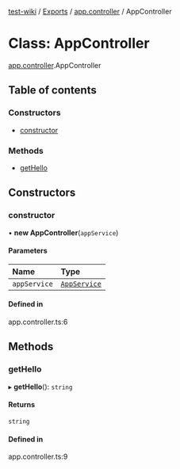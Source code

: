 [test-wiki](../README.md) / [Exports](../modules.md) / [app.controller](../modules/app_controller.md) / AppController

# Class: AppController

[app.controller](../modules/app_controller.md).AppController

## Table of contents

### Constructors

- [constructor](app_controller.AppController.md#constructor)

### Methods

- [getHello](app_controller.AppController.md#gethello)

## Constructors

### constructor

• **new AppController**(`appService`)

#### Parameters

| Name | Type |
| :------ | :------ |
| `appService` | [`AppService`](app_service.AppService.md) |

#### Defined in

app.controller.ts:6

## Methods

### getHello

▸ **getHello**(): `string`

#### Returns

`string`

#### Defined in

app.controller.ts:9
